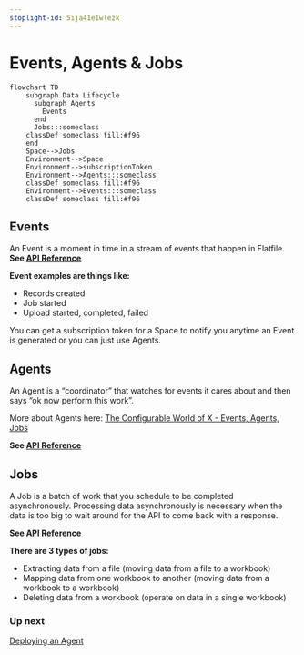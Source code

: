 ```yaml
---
stoplight-id: 5ija41e1wlezk
---
```


# Events, Agents & Jobs

```mermaid
flowchart TD
    subgraph Data Lifecycle
      subgraph Agents
        Events
      end
      Jobs:::someclass
    classDef someclass fill:#f96
    end
    Space-->Jobs
    Environment-->Space
    Environment-->subscriptionToken
    Environment-->Agents:::someclass
    classDef someclass fill:#f96
    Environment-->Events:::someclass
    classDef someclass fill:#f96
```

## Events
An Event is a moment in time in a stream of events that happen in Flatfile.
**See [API Reference](../v10/eb50c4da09e65-list-events)**

**Event examples are things like:**
- Records created
- Job started
- Upload started, completed, failed

You can get a subscription token for a Space to notify you anytime an Event is generated or you can just use Agents. 


## Agents

An Agent is a “coordinator” that watches for events it cares about and then says “ok now perform this work”.

More about Agents here: [The Configurable World of X - Events, Agents, Jobs](https://docs.google.com/presentation/d/13D70DBWHDXnXNWPBaAr1yZJSOwTSUyBSU3gcFEtaDhQ/edit#slide=id.g20383d347f6_0_167)

**See [API Reference](../v10/b648e88c4f3c5-list-agents)**


## Jobs
A Job is a batch of work that you schedule to be completed asynchronously. Processing data asynchronously is necessary when the data is too big to wait around for the API to come back with a response.

**See [API Reference](../v10/0252a7beaa310-list-jobs)**

**There are 3 types of jobs:**
- Extracting data from a file (moving data from a file to a workbook)
- Mapping data from one workbook to another (moving data from a workbook to a workbook)
- Deleting data from a workbook (operate on data in a single workbook)

### Up next

[Deploying an Agent](Deploying.md)


